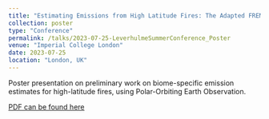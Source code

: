 ```yaml
---
title: "Estimating Emissions from High Latitude Fires: The Adapted FREM Approach"
collection: poster
type: "Conference"
permalink: /talks/2023-07-25-LeverhulmeSummerConference_Poster
venue: "Imperial College London"
date: 2023-07-25
location: "London, UK"
---
```


Poster presentation on preliminary work on biome-specific emission estimates for high-latitude fires, using Polar-Orbiting Earth Observation.

[PDF can be found here](http://willmaslanka.github.io/files/230717_WM_LeverhulmeSummer.pdf)
